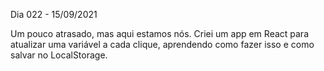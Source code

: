 Dia 022 - 15/09/2021

Um pouco atrasado, mas aqui estamos nós. Criei um app em React para atualizar uma variável a cada clique, aprendendo como fazer isso e como salvar no LocalStorage.
